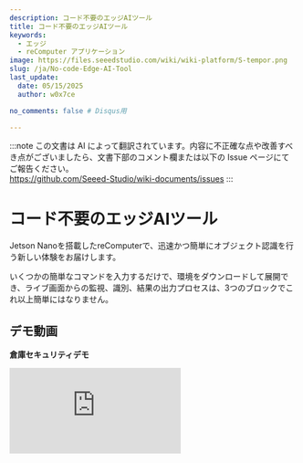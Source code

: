 ```yaml
---
description: コード不要のエッジAIツール
title: コード不要のエッジAIツール
keywords:
  - エッジ
  - reComputer アプリケーション
image: https://files.seeedstudio.com/wiki/wiki-platform/S-tempor.png
slug: /ja/No-code-Edge-AI-Tool
last_update:
  date: 05/15/2025
  author: w0x7ce

no_comments: false # Disqus用

---
```

:::note
この文書は AI によって翻訳されています。内容に不正確な点や改善すべき点がございましたら、文書下部のコメント欄または以下の Issue ページにてご報告ください。  
https://github.com/Seeed-Studio/wiki-documents/issues
:::

# コード不要のエッジAIツール

Jetson Nanoを搭載したreComputerで、迅速かつ簡単にオブジェクト認識を行う新しい体験をお届けします。

いくつかの簡単なコマンドを入力するだけで、環境をダウンロードして展開でき、ライブ画面からの監視、識別、結果の出力プロセスは、3つのブロックでこれ以上簡単にはなりません。

## デモ動画

**倉庫セキュリティデモ**

<iframe width={560} height={315} src="https://www.youtube.com/embed/QI_3g5kkh0I" title="YouTube動画プレーヤー" frameBorder={0} allow="accelerometer; autoplay; clipboard-write; encrypted-media; gyroscope; picture-in-picture" allowFullScreen />

**農場警備デモ**

<iframe width={560} height={315} src="https://www.youtube.com/embed/Jt66IG4E6uM" title="YouTube動画プレーヤー" frameBorder={0} allow="accelerometer; autoplay; clipboard-write; encrypted-media; gyroscope; picture-in-picture" allowFullScreen />

## 事前準備

この例では、新しいNVIDIA Jetson システムの下で必要なものをダウンロードしてインストールする方法を説明し、その後エッジAIツールを開いてライブカメラでオブジェクト検出を行います。以下は手順の概要です。

<div align="center"><img width={700} src="https://files.seeedstudio.com/wiki/node-red/step.png" /></div>

1. ダウンロードと展開
2. ブロックの配置
3. 結果の表示

### ハードウェア要件

開始する前に、以下のハードウェアを準備してください。

<table>
  <thead>
    <tr>
      <th>ハードウェア画像</th>
      <th>ハードウェア名</th>
    </tr>
  </thead>
  <tbody>
    <tr>
      <td><img src="https://files.seeedstudio.com/wiki/node-red/reComputer-Jetson-Nano.jpg" width={210} /></td>
      <td><a href="https://www.seeedstudio.com/Jetson-10-1-A0-p-5336.html">Jetson Nanoモジュール搭載reComputer J1010</a><br />または<br /><a href="https://www.seeedstudio.com/Jetson-10-1-H0-p-5335.html">Jetson Nanoモジュール搭載reComputer J1020</a></td>
    </tr>
    <tr>
      <td><img src="https://files.seeedstudio.com/wiki/node-red/3.png" width={210} /></td>
      <td>Logitech C270 HDウェブカメラ<br />または<br /><a href="https://developer.nvidia.com/embedded/jetson-partner-supported-cameras?t1_camera-interface=USB&t1_max-resolution=4K&t1_supported-jetson-products=Nano" target="_blank" rel="noopener noreferrer">Jetson対応の他のV4L2 USBカメラ</a></td>
    </tr>
  </tbody>
</table>

!!!注意
    この例はJetson Nanoを搭載したreComputerでのみ動作します。Jetson Xavier NXを搭載したreComputerは現時点ではサポートされていませんが、将来的にはサポートされる予定です。

### ソフトウェア要件

開始する前に、デバイスが[JetPack 4.6.1](https://developer.nvidia.com/embedded/jetpack-sdk-461)でフラッシュされていることを確認してください。Jetson NanoのeMMCをJetPack 4.6.1で再フラッシュしたい場合は、[こちら](https://docs.nvidia.com/sdk-manager/install-with-sdkm-jetson/index.html)を参照してください。

インストールされているJetPackのバージョンを確認するには、ターミナルで以下を入力してください：

```sh
cat /etc/nv_tegra_release
```

出力は以下のようになります。

<div align="center"><img width={1000} src="https://files.seeedstudio.com/wiki/node-red/check-jp-version.png" /></div>

**注意:** R32.7.1はJetPack 4.6.1に対応しています。

## はじめに

ハードウェアとソフトウェアが上記のように準備できたら、Edge AI Tool の操作を始めましょう。この例では、必要に応じてディスプレイ、マウス、またはキーボードを接続してください。また、NVIDIA Jetson を SSH または VNC を使用してリモートで操作することも可能です。

### ステップ 1. ダウンロードとデプロイ

NVIDIA Jetson 上でコマンドラインウィンドウを開き、以下のコマンドを入力して必要なファイルを Jetson にダウンロードします。

```sh
git clone https://github.com/Seeed-Studio/node-red-contrib-ml.git
```

ダウンロードが完了したら、以下のコマンドを実行して必要な Docker を起動します。

```sh
cd node-red-contrib-ml
sudo ./docker-ubuntu.sh
```

インストールと起動プロセス全体には約 7 ～ 9 分かかります。

### ステップ 2. ブロックの配置

インストールが完了したら、NVIDIA Jetson システムに付属の Google Chrome ブラウザを使用して、以下の URL を入力し、操作インターフェースにアクセスします。

```
127.0.0.1:1880
```

または、IP アドレスとポート番号（1880）をアドレスバーに入力して、操作ページにアクセスすることもできます。

<div align="center"><img width={800} src="https://files.seeedstudio.com/wiki/node-red/6.png" /></div>

以下の図は、Edge AI Tool の操作分布を示しています。

<div align="center"><img width={800} src="https://files.seeedstudio.com/wiki/node-red/8.png" /></div>

- **ブロックエリア:** このエリアには、ユーザーが操作できるさまざまなブロックが配置されています。

- **プログラミングエリア:** このエリアはユーザーのプログラミングエリアです。ユーザーはブロックエリアからブロックをドラッグ＆ドロップしてプログラムを完成させることができます。

- **設定エリア:** 右端には設定エリアがあります。このエリアでは、プログラミングエリアのフローを確認したり、必要な設定やブロックの操作を行うことができます。

ブロックエリアには **seeed recomputer** というセクションがあり、ここでは以下の 3 つのブロックの使用に焦点を当てます。

<div align="center"><img width={400} src="https://files.seeedstudio.com/wiki/node-red/7.png" /></div>

- **video input:** このブロックはカメラ入力からビデオストリームを取得するために使用されます。このブロックを設定して、ウェブカメラやローカルの V4L2 USB カメラなどを選択できます。

- **detection:** このブロックは認識するモデルを選択するために使用されます。入力されたビデオストリームは、選択したモデルを使用して認識されます。このバージョンでは、現在 **COCO データセット** のみが使用可能です。

- **video view:** このブロックは、処理されたビデオストリームを画面に出力するために使用されます。

次に、ブロックの構成を見てみましょう。例として **video input** ブロックを取り上げます。

<div align="center"><img width={300} src="https://files.seeedstudio.com/wiki/node-red/12.png" /></div>

このブロックの左側には青い四角いエリアがあります。このエリアが非表示の場合、ビデオストリーミング入力がオフになっていることを意味します。

<div align="center"><img width={300} src="https://files.seeedstudio.com/wiki/node-red/11.png" /></div>

このエリアが表示されている場合、ビデオストリーミング入力がオンになっていることを意味します。

<div align="center"><img width={300} src="https://files.seeedstudio.com/wiki/node-red/13.png" /></div>

同様に、video view ブロックの右側にもこのような四角いブロックがあります。非表示にするとビデオストリーム出力の表示がオフになり、表示されている場合はオンになります。

<div align="center"><img width={300} src="https://files.seeedstudio.com/wiki/node-red/14.png" /></div>

ブロックの右上に青い点がある場合、それはブロックが編集されたが、まだデプロイされていないことを示しています。ちなみに、プロジェクト全体を実行するには、ブロックをプログラミングしてデプロイする必要があります。

<div align="center"><img width={300} src="https://files.seeedstudio.com/wiki/node-red/15.png" /></div>

ブロックの右側にある灰色の四角は、ブロックを接続するための場所です。ここを左クリックして次のブロックの左側の接続部分までドラッグすると、2 つのブロックを接続してプログラムフローを形成できます。

<div align="center"><img width={400} src="https://files.seeedstudio.com/wiki/node-red/16.png" /></div>

プログラムフローは **左から右** の順序で実行されることに注意してください。また、左側の接続部分は右側の接続部分にのみ接続できます。

ブロックの左側に接続部分がない場合、それはプログラムフローの開始ノードとして使用されるべきです。ブロックの右側に接続部分がない場合、それはプログラムフロー全体の終了ノードとして使用されるべきです。

**object detection** のように 2 つの接続部分を持つブロックは、複数の異なる内容をブロックに出力できることを意味します。この場合、ビデオストリームとログの両方を出力することが可能です。

<div align="center"><img width={400} src="https://files.seeedstudio.com/wiki/node-red/17.png" /></div>

ブロックの使用は非常に簡単で迅速です。左クリックを長押しして使用したいブロックをドラッグし、メイン画面のプログラミングエリアに移動させるだけです。

<div align="center"><img width={800} src="https://files.seeedstudio.com/wiki/node-red/9.png" /></div>

上記のブロックの説明に基づいて、以下のような簡単なブロック手順を設計することができます。

<div align="center"><img width={800} src="https://files.seeedstudio.com/wiki/node-red/18.png" /></div>

上記のプログラムは、カメラから入力されたビデオストリームを取得し、モデル検出を使用してオブジェクトを認識した結果を入力するものです。

### ステップ 3. 結果の表示

ブロックを配置した後、使用する前にブロックの簡単な設定を行う必要があります。特定のブロックを設定したい場合は、そのブロックをダブルクリックすると、右側に対応する設定ボックスが表示されます。

まず **video input** ブロックを設定してみましょう。

<div align="center"><img width={800} src="https://files.seeedstudio.com/wiki/node-red/19.png" /></div>

- **Device type:** ここでは使用しているカメラの種類を設定できます。現在、ウェブカメラとローカルカメラの 2 種類がサポートされています。

- **ビデオ:** ここでカメラを選択してください。ここにカメラが表示されない場合は、カメラがサポートされているか、正常に接続されているかを再確認してください。

- **URL:** ウェブカメラを選択した場合、ビデオフィールドはURLに変わります。ここではウェブカメラの入力ソースを入力してください。

<div align="center"><img width={800} src="https://files.seeedstudio.com/wiki/node-red/20.png" /></div>

- **解像度:** ここでカメラの解像度を選択してください。間違った解像度を選択すると、実行時エラーが発生する可能性があります。

**物体検出**ブロックの設定は以下の通りです。

<div align="center"><img width={800} src="https://files.seeedstudio.com/wiki/node-red/21.png" /></div>

- **モデル名:** ここで物体認識用のモデル名を選択します。現在はCOCOデータセットのみがサポートされています。

!!!注意
    COCOは、大規模な物体検出、セグメンテーション、およびキャプション生成のためのデータセットです。COCOには以下の特徴があります：
    - オブジェクトセグメンテーション
    - コンテキスト内認識
    - スーパー画素セグメンテーション
    - 33万枚の画像（20万枚以上がラベル付き）
    - 150万の物体インスタンス
    - 80の物体カテゴリ
    - 91の背景カテゴリ
    - 各画像に5つのキャプション
    - キーポイント付きの25万人

    <div align="center"><img width={700} src="https://files.seeedstudio.com/wiki/node-red/22.png"/></div>

設定が完了したら、インターフェース右上の**デプロイ**ボタンをクリックしてください。プログラムストリームが実行を開始します。

<div align="center"><img width={400} src="https://files.seeedstudio.com/wiki/node-red/23.png" /></div>

すべてが正常であれば、ビデオストリームで識別された物体がボックスで囲まれ、信頼値が表示されます。

<div align="center"><img width={800} src="https://files.seeedstudio.com/wiki/node-red/24.png" /></div>

## 詳細な操作

前章では、Edge AI Toolプログラムの最も簡単な形を体験しました。このセクションでは、Edge AI Toolのさらなる拡張について説明します。

<iframe width={560} height={315} src="https://www.youtube.com/embed/QI_3g5kkh0I" title="YouTube video player" frameBorder={0} allow="accelerometer; autoplay; clipboard-write; encrypted-media; gyroscope; picture-in-picture" allowFullScreen />

### ブロックのダウンロード

ブロックセクションにあるブロックに加えて、より複雑なプロジェクトを完成させるために必要なブロックをダウンロードすることができます。

右側のセットアップエリアにある「その他のオプション」ボタンをクリックし、**パレットの管理**を選択します。

<div align="center"><img width={400} src="https://files.seeedstudio.com/wiki/node-red/25.png" /></div>

ポップアップページで、インストール済みのブロックを確認し、**インストール**を選択してさらにブロックをダウンロードできます。ここでは、メールボックスブロックを例にします。

<div align="center"><img width={800} src="https://files.seeedstudio.com/wiki/node-red/27.png" /></div>

インストール後、新しくインストールされたブロックはブロックセクションの下部に表示されます。

<div align="center"><img width={800} src="https://files.seeedstudio.com/wiki/node-red/30.png" /></div>

### 他のプロジェクトのインポート

興味深いプロジェクトを他の人と共有したい場合や、他の人のプロジェクトを自分で使用したい場合は、以下の方法を参照してください。

右側のセットアップエリアにある「その他のオプション」ボタンをクリックし、**インポート**を選択します。

<div align="center"><img width={400} src="https://files.seeedstudio.com/wiki/node-red/33.png" /></div>

次に、共有または取得したコードをポップアップウィンドウに貼り付けます。

<div align="center"><img width={800} src="https://files.seeedstudio.com/wiki/node-red/34.png" /></div>

この例では、カメラを使用して環境に誰かが入ったかどうかをリアルタイムで検出し、人が検出された場合にメール通知を送信する能力に焦点を当てた素晴らしいプロジェクトを共有します。

```json
[
    {
        "id": "7963f97f362cdfc6",
        "type": "tab",
        "label": "warning email",
        "disabled": false,
        "info": "",
        "env": []
    },
    {
        "id": "41a8f267df4eb722",
        "type": "video input",
        "z": "7963f97f362cdfc6",
        "name": "",
        "deviceType": "rtsp",
        "rtsp": "",
        "local": "video0",
        "resolution": "2560",
        "frequency": "60",
        "senderr": true,
        "active": false,
        "x": 160,
        "y": 140,
        "wires": [
            [
                "c5fef75b0ab418c6"
            ]
        ]
    },
    {
        "id": "c5fef75b0ab418c6",
        "type": "detection",
        "z": "7963f97f362cdfc6",
        "name": "",
        "modelName": "coco_dataset",
        "showResult": true,
        "senderr": true,
        "x": 380,
        "y": 200,
        "wires": [
            [
                "40523cc8b61cfcc9"
            ],
            [
                "689c67f6610be9e2"
            ]
        ]
    },
    {
        "id": "40523cc8b61cfcc9",
        "type": "video view",
        "z": "7963f97f362cdfc6",
        "name": "",
        "width": 640,
        "data": "payload",
        "dataType": "msg",
        "thumbnail": false,
        "active": false,
        "pass": false,
        "outputs": 0,
        "x": 650,
        "y": 140,
        "wires": []
    },
    {
        "id": "689c67f6610be9e2",
        "type": "switch",
        "z": "7963f97f362cdfc6",
        "name": "person intrusion detected",
        "property": "payload.labels",
        "propertyType": "msg",
        "rules": [
            {
                "t": "eq",
                "v": "person",
                "vt": "str"
            }
        ],
        "checkall": "true",
        "repair": false,
        "outputs": 1,
        "x": 410,
        "y": 540,
        "wires": [
            [
                "40f6ca0fbb322dd5"
            ]
        ]
    },
    {
        "id": "40f6ca0fbb322dd5",
        "type": "e-mail",
        "z": "7963f97f362cdfc6",
        "server": "",
        "port": "465",
        "secure": true,
        "tls": true,
        "name": "",
        "dname": "warning email",
        "credentials": {
            "userid": "",
            "password": ""
        },
        "x": 720,
        "y": 620,
        "wires": []
    },
    {
        "id": "80a51065a9ee835e",
        "type": "ui_spacer",
        "z": "7963f97f362cdfc6",
        "name": "spacer",
        "group": "529bf2dedebe9911",
        "order": 2,
        "width": 12,
        "height": 1
    },
    {
        "id": "529bf2dedebe9911",
        "type": "ui_group",
        "name": "Default",
        "tab": "ad4ccf9922566f44",
        "order": 1,
        "disp": true,
        "width": 20,
        "collapse": false,
        "className": ""
    },
    {
        "id": "ad4ccf9922566f44",
        "type": "ui_tab",
        "name": "Home",
        "icon": "dashboard",
        "disabled": false,
        "hidden": false
    }
]
```

コードは直接使用可能ではないことに注意してください。`"rtsp": ""`にはウェブカメラの入力ソースを入力し、`"server": ""`にはメールサーバーアドレスを入力してください。また、`"credentials": { "userid": "", "password": "" }`にはユーザー名とパスワードを入力してください。

すべての設定が完了すると、このプログラムは動作し、アクティビティを検出した際にメールを送信します。

<div align="center"><img width={800} src="https://files.seeedstudio.com/wiki/node-red/36.png" /></div>

このプロジェクトでは、**switch**ブロックと**email**ブロックという2つの新しいブロックが使用されています。

**switch**ブロックは、設定した判定情報に基づいてプログラムの流れを制御する部分です。例えば、このプログラムでは、switchブロックを**person intrusion detected**（人物侵入検出）と名付け、プロパティ**payload.labels**を設定しています。**payload.labels**は、前のブロックである**object detection**のキー値です。このプロパティの値が**person**に等しい場合、switchの後に接続されたブロックが実行されます。

<div align="center"><img width={800} src="https://files.seeedstudio.com/wiki/node-red/31.png" /></div>

**email**ブロックの設定は比較的簡単で、メールアドレスとサーバーアドレスを入力するだけです。これらは、使用しているメールボックスがサポートするプロトコルに応じて設定してください。

<div align="center"><img width={800} src="https://files.seeedstudio.com/wiki/node-red/32.png" /></div>

もちろん、コードを直接コピーして必要な変更を加えれば、ブロックに対して追加の変更を行う必要はありません。また、グラフィカルインターフェースを使用する方が便利であれば、ブロック設定内でこれらの要素を構成することも可能です。

## トラブルシューティング

### Dockerが正常に起動しない、またはブロック内にSeeed ReComputerが表示されない場合はどうすればよいですか？

以下のコマンドを使用してDockerを停止し、再起動してください。

```sh
cd node-red-contrib-ml/
sudo docker-compose --file docker-compose.yaml down
sudo docker-compose --file docker-compose.yaml up
```

### 結果が観察できない、またはデバッグでエラーが発生する場合はどうすればよいですか？

以下のコマンドを使用してDockerのインストールが正しいか確認してください。図に示されている3つのDockerが表示されるはずです。いずれかが欠けている場合は、**Getting Started**の最初のステップに戻り、Dockerを再インストールしてください。

```sh
sudo docker image ls
```

<div align="center"><img width={800} src="https://files.seeedstudio.com/wiki/node-red/37.png" /></div>

インストールが画像と一致している場合、以下のコマンドを使用して起動したDockerの実行状態を確認してください。

```sh
sudo docker ps
```

<div align="center"><img width={800} src="https://files.seeedstudio.com/wiki/node-red/38.png" /></div>

上記の画像のようにDockerが起動していない場合は、Dockerを再起動するか、デバイスのモデルとシステムバージョンが要件を満たしているか確認してください。

## 技術サポートと製品ディスカッション

弊社製品をお選びいただきありがとうございます！お客様が弊社製品をスムーズにご利用いただけるよう、さまざまなサポートを提供しております。異なる好みやニーズに対応するため、いくつかのコミュニケーションチャネルをご用意しています。

<div class="button_tech_support_container">
<a href="https://forum.seeedstudio.com/" class="button_forum"></a> 
<a href="https://www.seeedstudio.com/contacts" class="button_email"></a>
</div>

<div class="button_tech_support_container">
<a href="https://discord.gg/eWkprNDMU7" class="button_discord"></a> 
<a href="https://github.com/Seeed-Studio/wiki-documents/discussions/69" class="button_discussion"></a>
</div>